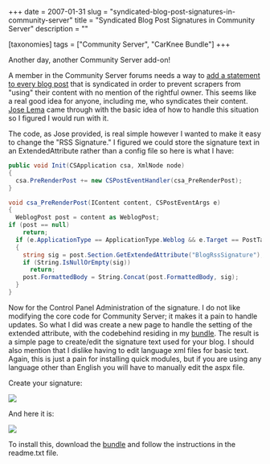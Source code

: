 +++
date = 2007-01-31
slug = "syndicated-blog-post-signatures-in-community-server"
title = "Syndicated Blog Post Signatures in Community Server"
description = ""

[taxonomies]
tags = ["Community Server", "CarKnee Bundle"]
+++

Another day, another Community Server add-on!

<!-- more -->

A member in the Community Server forums needs a way to [add a statement to every blog post](http://communityserver.org/forums/thread/565540.aspx) that is syndicated in order to prevent scrapers from "using" their content with no mention of the rightful owner. This seems like a real good idea for anyone, including me, who syndicates their content. [Jose Lema](http://www.tankete.com/core/blogs/jose_lema/default.aspx) came through with the basic idea of how to handle this situation so I figured I would run with it.

The code, as Jose provided, is real simple however I wanted to make it easy to change the "RSS Signature." I figured we could store the signature text in an ExtendedAttribute rather than a config file so here is what I have:

```c#
public void Init(CSApplication csa, XmlNode node)
{
  csa.PreRenderPost += new CSPostEventHandler(csa_PreRenderPost);
}

void csa_PreRenderPost(IContent content, CSPostEventArgs e)
{
  WeblogPost post = content as WeblogPost;
if (post == null)
    return;
  if (e.ApplicationType == ApplicationType.Weblog && e.Target == PostTarget.Syndication)
  {
    string sig = post.Section.GetExtendedAttribute("BlogRssSignature");
    if (String.IsNullOrEmpty(sig))
      return;
    post.FormattedBody = String.Concat(post.FormattedBody, sig);
  }
}
```

Now for the Control Panel Administration of the signature. I do not like modifying the core code for Community Server; it makes it a pain to handle updates. So what I did was create a new page to handle the setting of the extended attribute, with the codebehind residing in my [bundle](/tags/carknee-bundle/). The result is a simple page to create/edit the signature text used for your blog. I should also mention that I dislike having to edit language xml files for basic text. Again, this is just a pain for installing quick modules, but if you are using any language other than English you will have to manually edit the aspx file.

Create your signature:

[![](http://www.carknee.com/photos/blogpics/images/164/secondarythumb.aspx)](http://www.carknee.com/photos/blogpics/images/164/original.aspx)

And here it is:

[![](http://www.carknee.com/photos/blogpics/images/165/457x169.aspx)](http://www.carknee.com/photos/blogpics/images/165/original.aspx)

To install this, download the [bundle](/tags/carknee-bundle/) and follow the instructions in the readme.txt file.